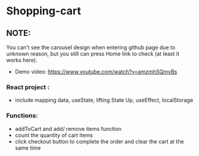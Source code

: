 # Shopping-cart
## NOTE:
You can't see the carousel design when entering github page due to unknown reason, but you still can press Home link to check (at least it works here).
* Demo video: https://www.youtube.com/watch?v=amzmhSQmvBs
### React project : 
* include mapping data, useState, lifting State Up, useEffect, localStorage

### Functions:
* addToCart and add/ remove items function
* count the quantity of cart items
* click checkout button to complete the order and clear the cart at the same time

